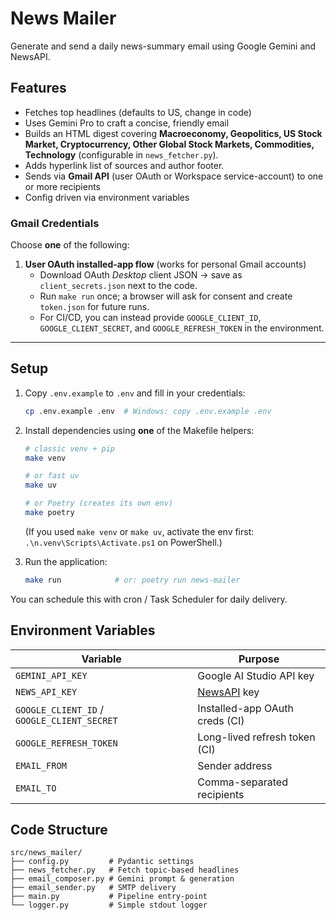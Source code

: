 # News Mailer

Generate and send a daily news-summary email using Google Gemini and NewsAPI.

## Features

- Fetches top headlines (defaults to US, change in code)
- Uses Gemini Pro to craft a concise, friendly email
- Builds an HTML digest covering **Macroeconomy, Geopolitics, US Stock Market, Cryptocurrency, Other Global Stock Markets, Commodities, Technology** (configurable in `news_fetcher.py`).
- Adds hyperlink list of sources and author footer.
- Sends via **Gmail API** (user OAuth or Workspace service-account) to one or more recipients
- Config driven via environment variables

### Gmail Credentials

Choose **one** of the following:

1. **User OAuth installed-app flow** (works for personal Gmail accounts)
   - Download OAuth _Desktop_ client JSON → save as `client_secrets.json` next to the code.
   - Run `make run` once; a browser will ask for consent and create `token.json` for future runs.
   - For CI/CD, you can instead provide `GOOGLE_CLIENT_ID`, `GOOGLE_CLIENT_SECRET`, and `GOOGLE_REFRESH_TOKEN` in the environment.

---

## Setup

1. Copy `.env.example` to `.env` and fill in your credentials:

   ```bash
   cp .env.example .env  # Windows: copy .env.example .env
   ```

2. Install dependencies using **one** of the Makefile helpers:

   ```bash
   # classic venv + pip
   make venv

   # or fast uv
   make uv

   # or Poetry (creates its own env)
   make poetry
   ```

   (If you used `make venv` or `make uv`, activate the env first:
   `.\n.venv\Scripts\Activate.ps1` on PowerShell.)

3. Run the application:

   ```bash
   make run            # or: poetry run news-mailer
   ```

You can schedule this with cron / Task Scheduler for daily delivery.

## Environment Variables

| Variable                                    | Purpose                             |
| ------------------------------------------- | ----------------------------------- |
| `GEMINI_API_KEY`                            | Google AI Studio API key            |
| `NEWS_API_KEY`                              | [NewsAPI](https://newsapi.org/) key |
| `GOOGLE_CLIENT_ID` / `GOOGLE_CLIENT_SECRET` | Installed-app OAuth creds (CI)      |
| `GOOGLE_REFRESH_TOKEN`                      | Long-lived refresh token (CI)       |
| `EMAIL_FROM`                                | Sender address                      |
| `EMAIL_TO`                                  | Comma-separated recipients          |

## Code Structure

```
src/news_mailer/
├── config.py         # Pydantic settings
├── news_fetcher.py   # Fetch topic-based headlines
├── email_composer.py # Gemini prompt & generation
├── email_sender.py   # SMTP delivery
├── main.py           # Pipeline entry-point
└── logger.py         # Simple stdout logger
```
